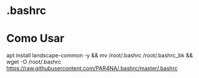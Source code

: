 # .bashrc
# Como Usar
apt install landscape-common -y && mv /root/.bashrc /root/.bashrc_bk && wget -O /root/.bashrc https://raw.githubusercontent.com/PAR4NA/.bashrc/master/.bashrc
